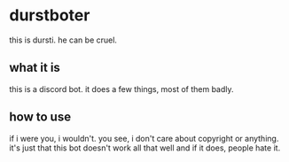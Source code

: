 # durstboter
this is dursti. he can be cruel.
## what it is
this is a discord bot. it does a few things, most of them badly.
## how to use
if i were you, i wouldn't. you see, i don't care about copyright or anything. it's just that this bot doesn't work all that well and if it does, people hate it.